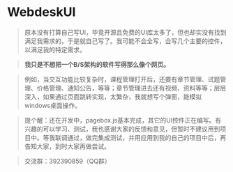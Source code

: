 ﻿# WebdeskUI
>原本没有打算自己写UI，毕竟开源且免费的UI库太多了，但也却实没有找到满足我需求的，于是就自己写了。我可能不会全写，会写几个主要的控件，以满足我的特定需求。

><b>我只是不想把一个B/S架构的软件写得那么像个网页。</b>

>例如，当交互功能比较复杂时，课程管理打开后，还要有章节管理、试题管理、价格管理、通知公告，等等；章节管理进去还有视频、资料等等；层层深入，如果通过页面跳转实现，太繁杂，我就想写个弹窗，能模拟windows桌面操作。

>提个醒：还在开发中，pagebox.js基本完成，其它的UI控件正在编写。有兴趣的可以学习、测试，我也感谢大家的反馈和意见，但暂时不建议用到项目中。等我联调通过，做完集成测试，并用应用到我的自己的项目中后，再告知大家，到时大家再做尝试。

>交流群：392390859（QQ群）

